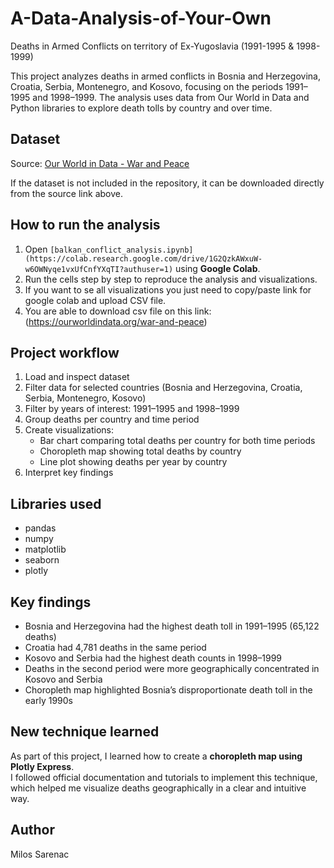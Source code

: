 # A-Data-Analysis-of-Your-Own
Deaths in Armed Conflicts on territory of Ex-Yugoslavia (1991-1995 &amp; 1998-1999)

This project analyzes deaths in armed conflicts in Bosnia and Herzegovina, Croatia, Serbia, Montenegro, and Kosovo, focusing on the periods 1991–1995 and 1998–1999. The analysis uses data from Our World in Data and Python libraries to explore death tolls by country and over time.

## Dataset

Source: [Our World in Data - War and Peace](https://ourworldindata.org/war-and-peace)

If the dataset is not included in the repository, it can be downloaded directly from the source link above.

## How to run the analysis

1. Open `[balkan_conflict_analysis.ipynb](https://colab.research.google.com/drive/1G2QzkAWxuW-w6OWNyqe1vxUfCnfYXqTI?authuser=1)` using **Google Colab**.
2. Run the cells step by step to reproduce the analysis and visualizations.
3. If you want to se all visualizations you just need to copy/paste link for google colab and upload CSV file.
4. You are able to download csv file on this link: (https://ourworldindata.org/war-and-peace)
## Project workflow

1. Load and inspect dataset
2. Filter data for selected countries (Bosnia and Herzegovina, Croatia, Serbia, Montenegro, Kosovo)
3. Filter by years of interest: 1991–1995 and 1998–1999
4. Group deaths per country and time period
5. Create visualizations:
   - Bar chart comparing total deaths per country for both time periods
   - Choropleth map showing total deaths by country
   - Line plot showing deaths per year by country
6. Interpret key findings

## Libraries used

- pandas
- numpy
- matplotlib
- seaborn
- plotly

## Key findings

- Bosnia and Herzegovina had the highest death toll in 1991–1995 (65,122 deaths)
- Croatia had 4,781 deaths in the same period
- Kosovo and Serbia had the highest death counts in 1998–1999
- Deaths in the second period were more geographically concentrated in Kosovo and Serbia
- Choropleth map highlighted Bosnia’s disproportionate death toll in the early 1990s

## New technique learned

As part of this project, I learned how to create a **choropleth map using Plotly Express**.  
I followed official documentation and tutorials to implement this technique, which helped me visualize deaths geographically in a clear and intuitive way.

## Author

Milos Sarenac
